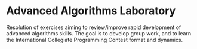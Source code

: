 # Advanced Algorithms Laboratory 

Resolution of exercises aiming to review/improve rapid development of advanced algorithms skills. The goal is to develop group work, and to learn the International Collegiate Programming Contest format and dynamics.
